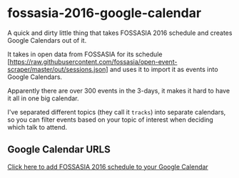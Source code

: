 # fossasia-2016-google-calendar
A quick and dirty little thing that takes FOSSASIA 2016 schedule and creates Google Calendars out of it.

It takes in open data from FOSSASIA for its schedule [https://raw.githubusercontent.com/fossasia/open-event-scraper/master/out/sessions.json] and uses it to import it as events into Google Calendars.

Apparently there are over 300 events in the 3-days, it makes it hard to have it all in one big calendar.

I've separated different topics (they call it `tracks`) into separate calendars, so you can filter events based on your
topic of interest when deciding which talk to attend.

## Google Calendar URLS
[Click here to add FOSSASIA 2016 schedule to your Google Calendar]()



